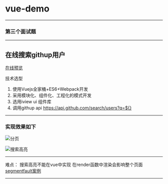 # vue-demo


----------

### 第三个面试题


----------


## 在线搜索githup用户
[在线预览][1]

技术选型

 1. 使用Vuejs全家桶+ES6+Webpack开发
 2. 采用模块化、组件化、工程化的模式开发
 3. 选用iview ui 组件库
 4. 调用githup api  https://api.github.com/search/users?q=${}


----------
### 实现效果如下



![分页](http://img.blog.csdn.net/20170905094525927)
 

![搜索高亮](http://img.blog.csdn.net/20170905094559862)



 


  
  


----------
难点： 搜索高亮不能在vue中实现 在render函数中渲染会影响整个页面
[segmentfault案例][2]


----------


  [1]: https://qaqxiyangyang.github.io/demo/dist/index.html
  [2]: https://segmentfault.com/q/1010000010191550/a-1020000010194946
